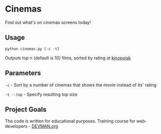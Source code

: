 # Cinemas

Find out what's on cinemas screens today!

## Usage
```
python cinemas.py [-c -t]
```
Outputs top n (default is 10) films, sorted by rating at [kinopoisk](https://kinopoisk.ru)

## Parameters
`-c` - Sort by a number of cinemas that shows the movie instead of its' rating

`-t --top` - Specify resulting top size

## Project Goals

The code is written for educational purposes. Training course for web-developers - [DEVMAN.org](https://devman.org)
